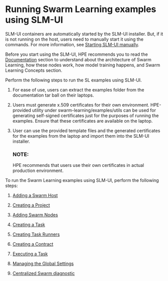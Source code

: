 # <a name="GUID-A2B92980-7281-4B0A-989F-33097B7C96A5/"> Running Swarm Learning examples using SLM-UI

SLM-UI containers are automatically started by the SLM-UI installer. But, if it is not running on the host, users need to manually start it using the commands. For more information, see [Starting SLM-UI manually](Starting_SLM-UI_manually.md).

Before you start using the SLM-UI, HPE recommends you to read the [Documentation](/README.md#documentation) section to understand about the architecture     of Swarm Learning, how these nodes work, how model training happens, and Swarm Learning Concepts section.

Perform the following steps to run the SL examples using SLM-UI.

1.  For ease of use, users can extract the examples folder from the documentation tar ball on their laptops.

2.  Users must generate x.509 certificates for their own environment. HPE-provided utility under swarm-learning/examples/utils can be used for generating self-signed certificates just for the purposes of running the examples. Ensure that these certificates are available on the laptop.

3.  User can use the provided template files and the generated certificates for the examples from the laptop and import them into the SLM-UI installer.

      ### **NOTE:** 
     HPE recommends that users use their own certificates in actual production environment.
  
To run the Swarm Learning examples using SLM-UI, perform the following steps:

1.  [Adding a Swarm Host](Adding_a_Swarm_Host_in_SLM-UI.md)

2.  [Creating a Project](Creating_a_Project_in_SLM-UI.md)

3.  [Adding Swarm Nodes](Adding_Swarm_Nodes.md)

4.  [Creating a Task](Creating_a_task.md)

5.  [Creating Task Runners](Creating_Task_Runners.md)

6.  [Creating a Contract](Creating_a_Contract.md)

7.  [Executing a Task](Executing_a_Task.md)

8.  [Managing the Global Settings](Managing_the_Global_Settings.md)

9.  [Centralized Swarm diagnostic](Centralized_Swarm_diagnostic.md)


